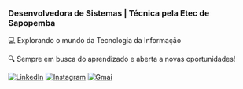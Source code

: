 ### Desenvolvedora de Sistemas | Técnica pela Etec de Sapopemba
💻 Explorando o mundo da Tecnologia da Informação

🔍 Sempre em busca do aprendizado e aberta a novas oportunidades!

[![LinkedIn](https://img.shields.io/badge/linkedin-%230077B5.svg?style=for-the-badge&logo=linkedin&logoColor=white)](https://www.linkedin.com/in/nicolesabinoo?utm_source=share&utm_campaign=share_via&utm_content=profile&utm_medium=android_app) 
[![Instagram](https://img.shields.io/badge/Instagram-%23E4405F.svg?style=for-the-badge&logo=Instagram&logoColor=white)](https://www.instagram.com/nsc.nicole?utm_source=qr&igsh=NXV2ZjJ4M2tydTJ1) 
[![Gmai](https://img.shields.io/badge/Gmail-D14836?style=for-the-badge&logo=gmail&logoColor=white)](https://is.gd/obKt2Z)
